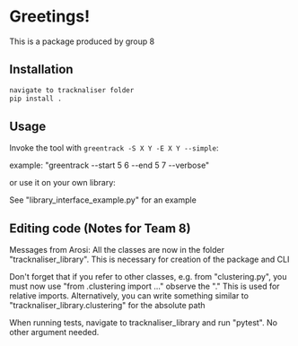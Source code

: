 
# Greetings!

This is a package produced by group 8

## Installation

```bash
navigate to tracknaliser folder
pip install .
```

## Usage
    
Invoke the tool with `greentrack -S X Y -E X Y --simple`:

example: "greentrack --start 5 6  --end 5 7 --verbose"

or use it on your own library:

See "library_interface_example.py" for an example


## Editing code (Notes for Team 8)
Messages from Arosi:
All the classes are now in the folder "tracknaliser_library". This is necessary for creation of the package and CLI

Don't forget that if you refer to other classes, e.g. from "clustering.py", you must now use "from .clustering import ..." observe the "."
This is used for relative imports. Alternatively, you can write something similar to "tracknaliser_library.clustering" for the absolute path

When running tests, navigate to tracknaliser_library and run "pytest". No other argument needed.

